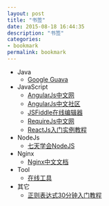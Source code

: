 ```yaml
---
layout: post
title: "书签"
date: 2015-08-18 16:44:35
description: "书签"
categories:
- bookmark
permalink: bookmark
---
```


* Java
  * [Google Guava](http://google.github.io/guava/releases/snapshot/api/docs/)
* JavaScript
  * [AngularJs中文网](http://www.apjs.net/)
  * [AngularJs中文社区](http://angularjs.cn/T006)
  * [JSFiddle在线编辑器](http://jsfiddle.net/)
  * [RequireJs中文网](http://www.requirejs.cn/)
  * [ReactJs入门实例教程](http://www.ruanyifeng.com/blog/2015/03/react.html)
* NodeJs
  * [七天学会NodeJS](http://nqdeng.github.io/7-days-nodejs/)
* Nginx
  * [Nginx中文文档](http://www.nginx.cn/doc/index.html)
* Tool
  * [在线工具](http://tool.lu/)
* 其它
  * [正则表达式30分钟入门教程](http://deerchao.net/tutorials/regex/regex.htm)
